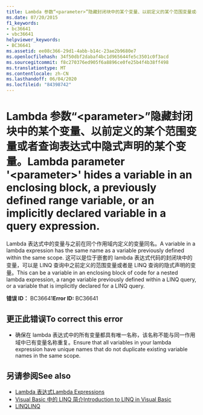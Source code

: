 ```yaml
---
title: Lambda 参数“<parameter>”隐藏封闭块中的某个变量、以前定义的某个范围变量或者查询表达式中隐式声明的某个变量。
ms.date: 07/20/2015
f1_keywords:
- bc36641
- vbc36641
helpviewer_keywords:
- BC36641
ms.assetid: ee08c366-29d1-4abb-b14c-23ae2b9680e7
ms.openlocfilehash: 34f50dbf2dabaf4bc1d965644fe5c3501c0f3acd
ms.sourcegitcommit: f8c270376ed905f6a8896ce0fe25b4f4b38ff498
ms.translationtype: MT
ms.contentlocale: zh-CN
ms.lasthandoff: 06/04/2020
ms.locfileid: "84398742"
---
```

# <a name="lambda-parameter-parameter-hides-a-variable-in-an-enclosing-block-a-previously-defined-range-variable-or-an-implicitly-declared-variable-in-a-query-expression"></a><span data-ttu-id="dccee-102">Lambda 参数“\<parameter>”隐藏封闭块中的某个变量、以前定义的某个范围变量或者查询表达式中隐式声明的某个变量。</span><span class="sxs-lookup"><span data-stu-id="dccee-102">Lambda parameter '\<parameter>' hides a variable in an enclosing block, a previously defined range variable, or an implicitly declared variable in a query expression.</span></span>
<span data-ttu-id="dccee-103">Lambda 表达式中的变量与之前在同个作用域内定义的变量同名。</span><span class="sxs-lookup"><span data-stu-id="dccee-103">A variable in a lambda expression has the same name as a variable previously defined within the same scope.</span></span> <span data-ttu-id="dccee-104">这可以是位于嵌套的 lambda 表达式代码的封闭块中的变量，可以是 LINQ 查询中之前定义的范围变量或者是 LINQ 查询的隐式声明的变量。</span><span class="sxs-lookup"><span data-stu-id="dccee-104">This can be a variable in an enclosing block of code for a nested lambda expression, a range variable previously defined within a LINQ query, or a variable that is implicitly declared for a LINQ query.</span></span>  
  
 <span data-ttu-id="dccee-105">**错误 ID：** BC36641</span><span class="sxs-lookup"><span data-stu-id="dccee-105">**Error ID:** BC36641</span></span>  
  
## <a name="to-correct-this-error"></a><span data-ttu-id="dccee-106">更正此错误</span><span class="sxs-lookup"><span data-stu-id="dccee-106">To correct this error</span></span>  
  
- <span data-ttu-id="dccee-107">确保在 lambda 表达式中的所有变量都具有唯一名称，该名称不能与同一作用域中已有变量名称重复。</span><span class="sxs-lookup"><span data-stu-id="dccee-107">Ensure that all variables in your lambda expression have unique names that do not duplicate existing variable names in the same scope.</span></span>  
  
## <a name="see-also"></a><span data-ttu-id="dccee-108">另请参阅</span><span class="sxs-lookup"><span data-stu-id="dccee-108">See also</span></span>

- [<span data-ttu-id="dccee-109">Lambda 表达式</span><span class="sxs-lookup"><span data-stu-id="dccee-109">Lambda Expressions</span></span>](../programming-guide/language-features/procedures/lambda-expressions.md)
- [<span data-ttu-id="dccee-110">Visual Basic 中的 LINQ 简介</span><span class="sxs-lookup"><span data-stu-id="dccee-110">Introduction to LINQ in Visual Basic</span></span>](../programming-guide/language-features/linq/introduction-to-linq.md)
- [<span data-ttu-id="dccee-111">LINQ</span><span class="sxs-lookup"><span data-stu-id="dccee-111">LINQ</span></span>](../programming-guide/language-features/linq/index.md)
